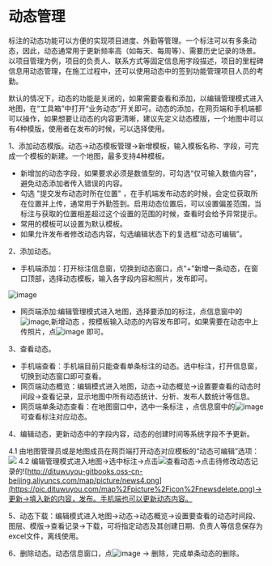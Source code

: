 # 动态管理
标注的动态功能可以方便的实现项目进度、外勤等管理。一个标注可以有多条动态，因此，动态通常用于更新频率高（如每天、每周等）、需要历史记录的场景。以项目管理为例，项目的负责人、联系方式等固定信息用字段描述，项目的里程碑信息用动态管理，在施工过程中，还可以使用动态中的签到功能管理项目人员的考勤。

默认的情况下，动态的功能是关闭的，如果需要查看和添加，以编辑管理模式进入地图，在“工具箱”中打开“业务动态”开关即可。动态的添加，在网页端和手机端都可以操作，如果想要让动态的内容更清晰，建议先定义动态模版，一个地图中可以有4种模版，使用者在发布的时候，可以选择使用。


1、添加动态模版。动态->动态模板管理->新增模板，输入模板名称、字段，可完成一个模板的新建。一个地图，最多支持4种模板。
- 新增加的动态字段，如果要求必须是数值型的，可勾选“仅可输入数值内容”，避免动态添加者传入错误的内容。
- 勾选 "提交发布动态时所在位置" ，在手机端发布动态的时候，会定位获取所在位置并上传，通常用于外勤签到。启用动态位置后，可以设置偏差范围，当标注与获取的位置相差超过这个设置的范围的时候，查看时会给予异常提示。
- 常用的模板可以设置为默认模板。
- 如果允许发布者修改动态内容，勾选编辑状态下的复选框“动态可编辑”。

2、添加动态。
- 手机端添加：打开标注信息窗，切换到动态窗口，点“+”新增一条动态，在窗口顶部，选择动态模板，输入各字段内容和照片，发布即可。

 ![image](https://pic.dituwuyou.com/map%2Fpicture%2Fnews2.PNG)
- 网页端添加:编辑管理模式进入地图，选择要添加的标注，点信息窗中的![image](https://pic.dituwuyou.com/map%2Fpicture%2Ficon%2Fnewsicon.png),新增动态 ，按模板输入动态的内容发布即可。如果需要在动态中上传照片，点![image](https://pic.dituwuyou.com/map%2Fpicture%2Ficon%2Fcamera.jpg) 即可。

3、查看动态。
- 手机端查看：手机端目前只能查看单条标注的动态。选中标注，打开信息窗，切换到动态窗口即可查看。
- 网页端动态概览：编辑模式进入地图，动态->动态概览->设置要查看的动态时间段->查看记录，显示地图中所有动态统计、分析、发布人数统计等信息。
- 网页端单条动态查看：在地图窗口中，选中一条标注 ，点信息窗中的![image](https://pic.dituwuyou.com/map%2Fpicture%2Ficon%2Fnewsicon.png)可查看标注对应动态。

4、编辑动态，更新动态中的字段内容，动态的创建时间等系统字段不予更新。

4.1 由地图管理员或是地图成员在网页端打开动态对应模板的“动态可编辑”选项：
![](https://pic.dituwuyou.com/map/picture/news4.png)
4.2 编辑管理模式进入地图->选中标注->点击![](https://pic.dituwuyou.com/map%2Fpicture%2Ficon%2Fnewsicon.png)查看动态->点击待修改动态记录的![http://dituwuyou-gitbooks.oss-cn-beijing.aliyuncs.com/map/picture/news4.png](https://pic.dituwuyou.com/map%2Fpicture%2Ficon%2Fnewsdelete.png)->更新->填入新的内容，发布。手机端也可以更新动态内容。

5、动态下载：编辑模式进入地图->动态->动态概览->设置要查看的动态时间段、图层、模版->查看记录->下载，可将指定动态及其创建日期、负责人等信息保存为excel文件，离线使用。

6、删除动态。动态信息窗口，点![image](https://pic.dituwuyou.com/map%2Fpicture%2Ficon%2Fnewsdelete.png) -> 删除，完成单条动态的删除。
